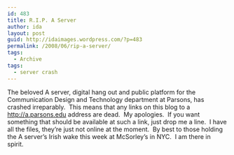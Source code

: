 ```yaml
---
id: 483
title: R.I.P. A Server
author: ida
layout: post
guid: http://idaimages.wordpress.com/?p=483
permalink: /2008/06/rip-a-server/
tags:
  - Archive
tags:
  - server crash
---
```

The beloved A server, digital hang out and public platform for the Communication Design and Technology department at Parsons, has crashed irreparably.  This means that any links on this blog to a http://a.parsons.edu address are dead.  My apologies.  If you want something that should be available at such a link, just drop me a line.  I have all the files, they&#8217;re just not online at the moment.  By best to those holding the A server&#8217;s Irish wake this week at McSorley&#8217;s in NYC.  I am there in spirit.